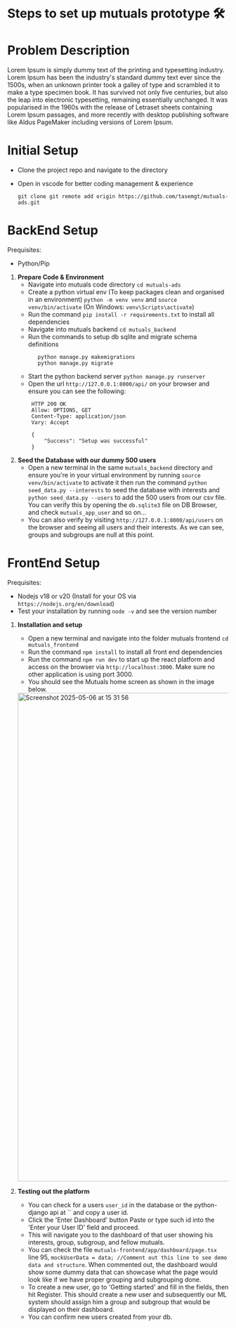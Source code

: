 Steps to set up mutuals prototype 🛠️
========

Problem Description 
================
Lorem Ipsum is simply dummy text of the printing and typesetting industry. Lorem Ipsum has been the industry's standard dummy text ever since the 1500s, when an unknown printer took a galley of type and scrambled it to make a type specimen book. It has survived not only five centuries, but also the leap into electronic typesetting, remaining essentially unchanged. It was popularised in the 1960s with the release of Letraset sheets containing Lorem Ipsum passages, and more recently with desktop publishing software like Aldus PageMaker including versions of Lorem Ipsum.


Initial Setup
================
 - Clone the project repo and navigate to the directory
 - Open in vscode for better coding management & experience
     
     ```
     git clone git remote add origin https://github.com/tasemgt/mutuals-ads.git
     
     ```

BackEnd Setup
================

Prequisites:
- Python/Pip

1. **Prepare Code & Environment**
   - Navigate into mutuals code directory `cd mutuals-ads`
   - Create a python virtual env (To keep packages clean and organised in an environment) `python -m venv venv` and `source venv/bin/activate`  (On Windows: `venv\Scripts\activate`)
   - Run the command `pip install -r requirements.txt` to install all dependencies
   - Navigate into mutuals backend `cd mutuals_backend`
   - Run the commands to setup db sqlite and migrate schema definitions
     ```
        python manage.py makemigrations
        python manage.py migrate
     
     ```
   - Start the python backend server `python manage.py runserver`
   - Open the url `http://127.0.0.1:8000/api/` on your browser and ensure you can see the following:
     ```
      HTTP 200 OK
      Allow: OPTIONS, GET
      Content-Type: application/json
      Vary: Accept
      
      {
          "Success": "Setup was successful"
      }
     
     ```
2. **Seed the Database with our dummy 500 users**
   - Open a new terminal in the same `mutuals_backend` directory and ensure you're in your virtual environment by running `source venv/bin/activate` to activate it then run the command `python seed_data.py --interests` to seed the database with interests and `python seed_data.py --users` to add the 500 users from our csv file. You can verify this by opening the `db.sqlite3` file on DB Browser, and check `mutuals_app_user` and so on...
   - You can also verify by visiting `http://127.0.0.1:8000/api/users` on the browser and seeing all users and their interests. As we can see, groups and subgroups are null at this point.



FrontEnd Setup
================

Prequisites:
- Nodejs v18 or v20 (Install for your OS via `https://nodejs.org/en/download`)
- Test your installation by running `node -v` and see the version number

1. **Installation and setup**
   - Open a new terminal and navigate into the folder mutuals frontend `cd mutuals_frontend`
   - Run the command `npm install` to install all front end dependencies
   - Run the command `npm run dev` to start up the react platform and access on the browser via `http://localhost:3000`. Make sure no other application is using port 3000.
   - You should see the Mutuals home screen as shown in the image below.

   <img width="1113" alt="Screenshot 2025-05-06 at 15 31 56" src="https://github.com/user-attachments/assets/8b4b6196-dd70-4e73-8f09-c8077d554819" />   

2. **Testing out the platform**
   - You can check for a users `user_id` in the database or the python-django api at `` and copy a user id.
   - Click the 'Enter Dashboard' button Paste or type such id into the 'Enter your User ID' field and proceed.
   - This will navigate you to the dashboard of that user showing his interests, group, subgroup, and fellow mutuals.
   - You can check the file `mutuals-frontend/app/dashboard/page.tsx` line 95, `mockUserData = data; //Comment out this line to see demo data and structure`. When commented out, the dashboard would show some dummy data that can showcase what the page would look like if we have proper grouping and subgrouping done.
   - To create a new user, go to 'Getting started' and fill in the fields, then hit Register. This should create a new user and subsequently our ML system should assign him a group and subgroup that would be displayed on their dashboard.
   - You can confirm new users created from your db.

















     
   
  

